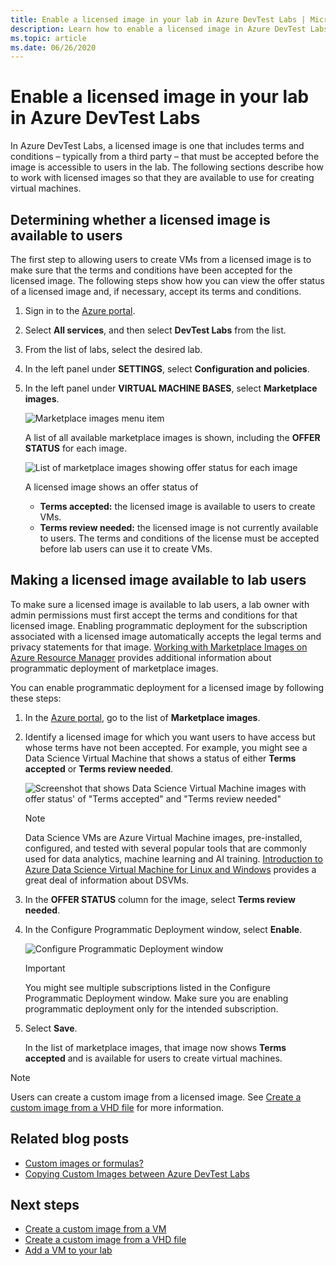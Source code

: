 ```yaml
---
title: Enable a licensed image in your lab in Azure DevTest Labs | Microsoft Docs
description: Learn how to enable a licensed image in Azure DevTest Labs using the Azure portal
ms.topic: article
ms.date: 06/26/2020
---
```


# Enable a licensed image in your lab in Azure DevTest Labs

In Azure DevTest Labs, a licensed image is one that includes terms and conditions – typically from a third party – that must be accepted before the image is accessible to users in the lab. The following sections describe how to work with licensed images so that they are available to use for creating virtual machines.

## Determining whether a licensed image is available to users
The first step to allowing users to create VMs from a licensed image is to make sure that the terms and conditions have been accepted for the licensed image. The following steps show how you can view the offer status of a licensed image and, if necessary, accept its terms and conditions.

1. Sign in to the [Azure portal](https://go.microsoft.com/fwlink/p/?LinkID=525040).

1. Select **All services**, and then select **DevTest Labs** from the list.

1. From the list of labs, select the desired lab.  

1. In the left panel under **SETTINGS**, select **Configuration and policies**.

1. In the left panel under **VIRTUAL MACHINE BASES**, select **Marketplace images**. 

	![Marketplace images menu item](./media/devtest-lab-create-custom-image-from-licensed-image/devtest-lab-marketplace-images.png)

    A list of all available marketplace images is shown, including the **OFFER STATUS** for each image.

	![List of marketplace images showing offer status for each image](./media/devtest-lab-create-custom-image-from-licensed-image/devtest-lab-offer-status.png)

	A licensed image shows an offer status of 
	
	- **Terms accepted:** the licensed image is available to users to create VMs. 
	- **Terms review needed:** the licensed image is not currently available to users. The terms and conditions of the license must be accepted before lab users can use it to create VMs. 

## Making a licensed image available to lab users
To make sure a licensed image is available to lab users, a lab owner with admin permissions must first accept the terms and conditions for that licensed image. Enabling programmatic deployment for the subscription associated with a licensed image automatically accepts the legal terms and privacy statements for that image. [Working with Marketplace Images on Azure Resource Manager](https://azure.microsoft.com/blog/working-with-marketplace-images-on-azure-resource-manager/) provides additional information about programmatic deployment of marketplace images.

You can enable programmatic deployment for a licensed image by following these steps:

1. In the [Azure portal](https://go.microsoft.com/fwlink/p/?LinkID=525040), go to the list of **Marketplace images**.

1. Identify a licensed image for which you want users to have access but whose terms have not been accepted. For example, you might see a Data Science Virtual Machine that shows a status of either **Terms accepted** or **Terms review needed**.

   	![Screenshot that shows Data Science Virtual Machine images with offer status' of "Terms accepted" and "Terms review needed"](./media/devtest-lab-create-custom-image-from-licensed-image/devtest-lab-licensed-images.png)

   > [!NOTE]
   > Data Science VMs are Azure Virtual Machine images, pre-installed, configured, and tested with several popular tools that are commonly used for data analytics, machine learning and AI training. [Introduction to Azure Data Science Virtual Machine for Linux and Windows](../machine-learning/data-science-virtual-machine/overview.md) provides a great deal of information about DSVMs.
   >
   >

1. In the **OFFER STATUS** column for the image, select **Terms review needed**.

1. In the Configure Programmatic Deployment window, select **Enable**.

	![Configure Programmatic Deployment window](./media/devtest-lab-create-custom-image-from-licensed-image/devtest-lab-enable-programmatic-deployment.png)

   > [!IMPORTANT]
   > You might see multiple subscriptions listed in the Configure Programmatic Deployment window. Make sure you are enabling programmatic deployment only for the intended subscription.
   >
   >


1. Select **Save**. 

    In the list of marketplace images, that image now shows **Terms accepted** and is available for users to create virtual machines.

> [!NOTE]
> Users can create a custom image from a licensed image. See [Create a custom image from a VHD file](devtest-lab-create-template.md) for more information.
>
>


## Related blog posts

- [Custom images or formulas?](/azure/devtest-labs/devtest-lab-faq#blog-post)
- [Copying Custom Images between Azure DevTest Labs](https://www.visualstudiogeeks.com/blog/DevOps/How-To-Move-CustomImages-VHD-Between-AzureDevTestLabs#copying-custom-images-between-azure-devtest-labs)

## Next steps

- [Create a custom image from a VM](devtest-lab-create-custom-image-from-vm-using-portal.md)
- [Create a custom image from a VHD file](devtest-lab-create-template.md)
- [Add a VM to your lab](devtest-lab-add-vm.md)